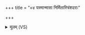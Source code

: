 +++
title = "०४ यस्मान्मासा निर्मितास्त्रिंशदराः"

+++
<details><summary>मूलम् (VS)</summary>

यस्मा॒न्मासा॒ निर्मि॑तास्त्रिं॒शद॑राः संवत्स॒रो यस्मा॒न्निर्मि॑तो॒ द्वाद॑शारः।  
अ॑होरा॒त्रा यं प॑रि॒यन्तो॒ नापुस्तेनौ॑द॒नेनाति॑ तराणि मृ॒त्युम् ॥
</details>